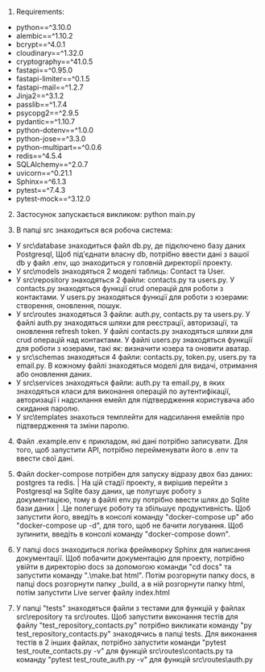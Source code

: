 1) Requirements:
  -  python==^3.10.0
  -  alembic==^1.10.2
  -  bcrypt==^4.0.1
  -  cloudinary==^1.32.0
  -  cryptography==^41.0.5
  -  fastapi==^0.95.0
  -  fastapi-limiter==^0.1.5
  -  fastapi-mail==^1.2.7
  -  Jinja2==^3.1.2
  -  passlib==^1.7.4
  -  psycopg2==^2.9.5
  -  pydantic==^1.10.7
  -  python-dotenv==^1.0.0
  -  python-jose==^3.3.0
  -  python-multipart==^0.0.6
  -  redis==^4.5.4
  -  SQLAlchemy==^2.0.7
  -  uvicorn==^0.21.1
  -  Sphinx==^6.1.3
  -  pytest==^7.4.3
  -  pytest-mock==^3.12.0

2) Застосунок запускається викликом: python main.py

3) В папці src знаходиться вся робоча система:
  -  У src\database знаходиться файл db.py, де підключено базу даних Postgresql, Щоб під'єднати власну db, потрібно ввести дані з вашої db у файл .env, що знаходиться у головній директорії проекту. 
  -  У src\models знаходяться 2 моделі таблиць: Contact та User.
  -  У src\repository знаходяться 2 файли: contacts.py та users.py. У contacts.py знаходяться функції crud операцій для роботи з контактами. У users.py знаходяться функції для роботи з юзерами: створення, оновлення, пошук.
  -  У src\routes знаходяться 3 файли: auth.py, contacts.py та users.py. У файлі auth.py знаходяться шляхи для реєстрації, авторизації, та оновлення refresh token. У файлі contacts.py знаходяться шляхи для crud операцій над контактами. У файлі users.py знаходяться функції для роботи з юзерами, такі як: визначити юзера та оновити аватар.
  -  у src\schemas знаходяться 4 файли: contacts.py, token.py, users.py та email.py. В кожному файлі знаходяться моделі для видачі, отримання або оновлення даних.
  -  У src\services знаходяться файли: auth.py та email.py, в яких знаходяться класи для виконання операцій по аутентифікації, авторизації і надсилання емейл для підтвердження користувача або скидання паролю.
  -  У src\templates знахоться темплейти для надсилання емейлів про підтвердження та зміни паролю.
4) Файл .example.env є прикладом, які дані потрібно записувати. Для того, щоб запустити API, потрібно перейменувати його в .env та ввести свої дані.

5) Файл docker-compose потрібен для запуску відразу двох баз даних: postgres та redis. | На цій стадії проекту, я вирішив перейти з Postgresql на Sqlite базу даних, це полугшує роботу з документацією, тому в файлі env.py потрібно ввести шлях до Sqlite бази даних | .Це полегшує роботу та збільшує продуктивність. Щоб запустити його, введіть в консолі команду "docker-compose up" або "docker-compose up -d", для того, щоб не бачити логування. Щоб зупинити, введіть в консолі команду "docker-compose down".

6) У папці docs знаходиться логіка фреймворку Sphinx для написання документації. Щоб побачити документацію для проекту, потрібно увійти в директорію docs за допомогою команди "cd docs" та запустити команду ".\make.bat html". Потім розгорнути папку docs, в папці docs розгорнути папку _build, а в ній розгорнути папку html, потім запустити Live server файлу index.html

7) У папці "tests" знаходяться файли з тестами для функцій у файлах src\repository та src\routes. Щоб запустити виконання тестів для файлу "test_repository_contacts.py" потрібно викликати команду "py test_repository_contacts.py" знаходячись в папці tests. Для виконання тестів в 2 інших файлах, потрібно запустити команди "pytest test_route_contacts.py -v" для функцій src\routes\contacts.py та команду "pytest test_route_auth.py -v" для функцій src\routes\auth.py

